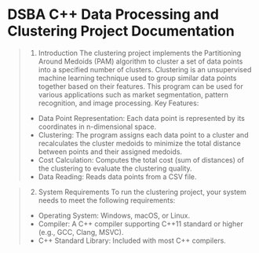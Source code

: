 # **DSBA C++ Data Processing and Clustering Project Documentation**
>1. Introduction
The clustering project implements the Partitioning Around Medoids (PAM) algorithm to cluster a set of data points into a specified number of clusters.
Clustering is an unsupervised machine learning technique used to group similar data points together based on their features. This program can be used for various applications such as market segmentation, pattern recognition, and image processing.
Key Features:
 > - Data Point Representation: Each data point is represented by its coordinates in n-dimensional space.
 > - Clustering: The program assigns each data point to a cluster and recalculates the cluster medoids to minimize the total distance between points and their assigned medoids.
 > - Cost Calculation: Computes the total cost (sum of distances) of the clustering to evaluate the clustering quality.
 > - Data Reading: Reads data points from a CSV file.

>2. System Requirements
To run the clustering project, your system needs to meet the following requirements:
 > - Operating System: Windows, macOS, or Linux.
 > - Compiler: A C++ compiler supporting C++11 standard or higher (e.g., GCC, Clang, MSVC).
 > - C++ Standard Library: Included with most C++ compilers.
